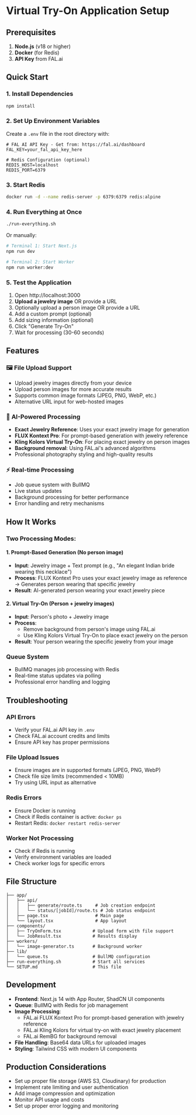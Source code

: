 # Virtual Try-On Application Setup

## Prerequisites

1. **Node.js** (v18 or higher)
2. **Docker** (for Redis)
3. **API Key** from FAL.ai

## Quick Start

### 1. Install Dependencies

```bash
npm install
```

### 2. Set Up Environment Variables

Create a `.env` file in the root directory with:

```env
# FAL AI API Key - Get from: https://fal.ai/dashboard
FAL_KEY=your_fal_api_key_here

# Redis Configuration (optional)
REDIS_HOST=localhost
REDIS_PORT=6379
```

### 3. Start Redis

```bash
docker run -d --name redis-server -p 6379:6379 redis:alpine
```

### 4. Run Everything at Once

```bash
./run-everything.sh
```

Or manually:

```bash
# Terminal 1: Start Next.js
npm run dev

# Terminal 2: Start Worker
npm run worker:dev
```

### 5. Test the Application

1. Open http://localhost:3000
2. **Upload a jewelry image** OR provide a URL
3. Optionally upload a person image OR provide a URL
4. Add a custom prompt (optional)
5. Add sizing information (optional)
6. Click "Generate Try-On"
7. Wait for processing (30-60 seconds)

## Features

### 🖼️ **File Upload Support**

- Upload jewelry images directly from your device
- Upload person images for more accurate results
- Supports common image formats (JPEG, PNG, WebP, etc.)
- Alternative URL input for web-hosted images

### 🎨 **AI-Powered Processing**

- **Exact Jewelry Reference**: Uses your exact jewelry image for generation
- **FLUX Kontext Pro**: For prompt-based generation with jewelry reference
- **Kling Kolors Virtual Try-On**: For placing exact jewelry on person images
- **Background removal**: Using FAL.ai's advanced algorithms
- Professional photography styling and high-quality results

### ⚡ **Real-time Processing**

- Job queue system with BullMQ
- Live status updates
- Background processing for better performance
- Error handling and retry mechanisms

## How It Works

### Two Processing Modes:

#### 1. **Prompt-Based Generation** (No person image)

- **Input**: Jewelry image + Text prompt (e.g., "An elegant Indian bride wearing this necklace")
- **Process**: FLUX Kontext Pro uses your exact jewelry image as reference → Generates person wearing that specific jewelry
- **Result**: AI-generated person wearing your exact jewelry piece

#### 2. **Virtual Try-On** (Person + jewelry images)

- **Input**: Person's photo + Jewelry image
- **Process**:
  - Remove background from person's image using FAL.ai
  - Use Kling Kolors Virtual Try-On to place exact jewelry on the person
- **Result**: Your person wearing the specific jewelry from your image

### Queue System

- BullMQ manages job processing with Redis
- Real-time status updates via polling
- Professional error handling and logging

## Troubleshooting

### API Errors

- Verify your FAL.ai API key in `.env`
- Check FAL.ai account credits and limits
- Ensure API key has proper permissions

### File Upload Issues

- Ensure images are in supported formats (JPEG, PNG, WebP)
- Check file size limits (recommended < 10MB)
- Try using URL input as alternative

### Redis Errors

- Ensure Docker is running
- Check if Redis container is active: `docker ps`
- Restart Redis: `docker restart redis-server`

### Worker Not Processing

- Check if Redis is running
- Verify environment variables are loaded
- Check worker logs for specific errors

## File Structure

```
├── app/
│   ├── api/
│   │   ├── generate/route.ts     # Job creation endpoint
│   │   └── status/[jobId]/route.ts # Job status endpoint
│   ├── page.tsx                  # Main page
│   └── layout.tsx                # App layout
├── components/
│   ├── TryOnForm.tsx            # Upload form with file support
│   └── JobResult.tsx            # Results display
├── workers/
│   └── image-generator.ts       # Background worker
├── lib/
│   └── queue.ts                 # BullMQ configuration
├── run-everything.sh            # Start all services
└── SETUP.md                     # This file
```

## Development

- **Frontend**: Next.js 14 with App Router, ShadCN UI components
- **Queue**: BullMQ with Redis for job management
- **Image Processing**:
  - FAL.ai FLUX Kontext Pro for prompt-based generation with jewelry reference
  - FAL.ai Kling Kolors for virtual try-on with exact jewelry placement
  - FAL.ai RemBG for background removal
- **File Handling**: Base64 data URLs for uploaded images
- **Styling**: Tailwind CSS with modern UI components

## Production Considerations

- Set up proper file storage (AWS S3, Cloudinary) for production
- Implement rate limiting and user authentication
- Add image compression and optimization
- Monitor API usage and costs
- Set up proper error logging and monitoring
